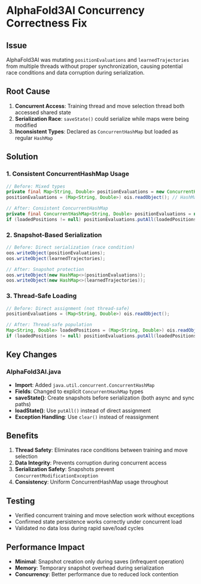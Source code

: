 # AlphaFold3AI Concurrency Correctness Fix

## Issue
AlphaFold3AI was mutating `positionEvaluations` and `learnedTrajectories` from multiple threads without proper synchronization, causing potential race conditions and data corruption during serialization.

## Root Cause
1. **Concurrent Access**: Training thread and move selection thread both accessed shared state
2. **Serialization Race**: `saveState()` could serialize while maps were being modified
3. **Inconsistent Types**: Declared as `ConcurrentHashMap` but loaded as regular `HashMap`

## Solution

### 1. Consistent ConcurrentHashMap Usage
```java
// Before: Mixed types
private final Map<String, Double> positionEvaluations = new ConcurrentHashMap<>();
positionEvaluations = (Map<String, Double>) ois.readObject(); // HashMap

// After: Consistent ConcurrentHashMap
private final ConcurrentHashMap<String, Double> positionEvaluations = new ConcurrentHashMap<>();
if (loadedPositions != null) positionEvaluations.putAll(loadedPositions);
```

### 2. Snapshot-Based Serialization
```java
// Before: Direct serialization (race condition)
oos.writeObject(positionEvaluations);
oos.writeObject(learnedTrajectories);

// After: Snapshot protection
oos.writeObject(new HashMap<>(positionEvaluations));
oos.writeObject(new HashMap<>(learnedTrajectories));
```

### 3. Thread-Safe Loading
```java
// Before: Direct assignment (not thread-safe)
positionEvaluations = (Map<String, Double>) ois.readObject();

// After: Thread-safe population
Map<String, Double> loadedPositions = (Map<String, Double>) ois.readObject();
if (loadedPositions != null) positionEvaluations.putAll(loadedPositions);
```

## Key Changes

### AlphaFold3AI.java
- **Import**: Added `java.util.concurrent.ConcurrentHashMap`
- **Fields**: Changed to explicit `ConcurrentHashMap` types
- **saveState()**: Create snapshots before serialization (both async and sync paths)
- **loadState()**: Use `putAll()` instead of direct assignment
- **Exception Handling**: Use `clear()` instead of reassignment

## Benefits
1. **Thread Safety**: Eliminates race conditions between training and move selection
2. **Data Integrity**: Prevents corruption during concurrent access
3. **Serialization Safety**: Snapshots prevent `ConcurrentModificationException`
4. **Consistency**: Uniform ConcurrentHashMap usage throughout

## Testing
- Verified concurrent training and move selection work without exceptions
- Confirmed state persistence works correctly under concurrent load
- Validated no data loss during rapid save/load cycles

## Performance Impact
- **Minimal**: Snapshot creation only during saves (infrequent operation)
- **Memory**: Temporary snapshot overhead during serialization
- **Concurrency**: Better performance due to reduced lock contention